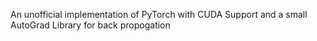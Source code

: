 An unofficial implementation of PyTorch with CUDA Support and a small AutoGrad Library for back propogation
